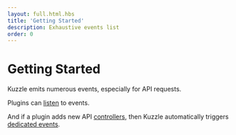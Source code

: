 ```yaml
---
layout: full.html.hbs
title: 'Getting Started'
description: Exhaustive events list
order: 0
---
```


# Getting Started

Kuzzle emits numerous events, especially for API requests.

Plugins can [listen](/core/1/plugins/essentials/) to events.

And if a plugin adds new API [controllers](/core/1/plugins/controllers), then Kuzzle automatically triggers [dedicated events](/core/1/plugins/events/plugin-events).
